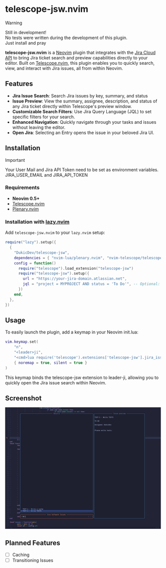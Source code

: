 # telescope-jsw.nvim

> [!WARNING]
> Still in development! \
> No tests were written during the development of this plugin. \
> Just install and pray

**telescope-jsw.nvim** is a [Neovim](https://neovim.io) plugin that integrates with the [Jira Cloud API](https://developer.atlassian.com/cloud/jira/platform/rest/v3/intro/#version) to bring Jira ticket search and preview capabilities directly to your editor. Built on [Telescope.nvim](https://github.com/nvim-telescope/telescope.nvim), this plugin enables you to quickly search, view, and interact with Jira issues, all from within Neovim.

## Features

- **Jira Issue Search**: Search Jira issues by key, summary, and status
- **Issue Preview**: View the summary, assignee, description, and status of any Jira ticket directly within Telescope's preview window.
- **Customizable Search Filters**: Use Jira Query Language (JQL) to set specific filters for your search.
- **Enhanced Navigation**: Quickly navigate through your tasks and issues without leaving the editor.
- **Open Jira**: Selecting an Entry opens the issue in your beloved Jira UI.


## Installation

>[!IMPORTANT]
>Your User Mail and Jira API Token need to be set as environment variables. \
>JIRA_USER_EMAIL and JIRA_API_TOKEN

### Requirements

- **Neovim 0.5+**
- [Telescope.nvim](https://github.com/nvim-telescope/telescope.nvim)
- [Plenary.nvim](https://github.com/nvim-lua/plenary.nvim)

### Installation with [lazy.nvim](https://github.com/folke/lazy.nvim)

Add `telescope-jsw.nvim` to your `lazy.nvim` setup:

```lua
require("lazy").setup({
  {
    "DukicDev/telescope-jsw",
    dependencies = { "nvim-lua/plenary.nvim", "nvim-telescope/telescope.nvim" },
    config = function()
      require("telescope").load_extension("telescope-jsw")
      require("telescope-jsw").setup({
        url = "https://your-jira-domain.atlassian.net",
        jql = "project = MYPROJECT AND status = 'To Do'", -- Optional: Set default JQL filter, otherwise "assignee = currentUser()" is used
      })
    end,
  },
})
```


## Usage
To easily launch the plugin, add a keymap in your Neovim init.lua:
```lua
vim.keymap.set(
    "n",
    "<leader>ji",
    "<cmd>lua require('telescope').extensions['telescope-jsw'].jira_issues()<CR>",
    { noremap = true, silent = true }
)
```
This keymap binds the telescope-jsw extension to leader-ji, allowing you to quickly open the Jira issue search within Neovim.



## Screenshot
![Screenshot](assets/Screenshot.png?raw=true)

## Planned Features
- [ ] Caching
- [ ] Transitioning Issues
